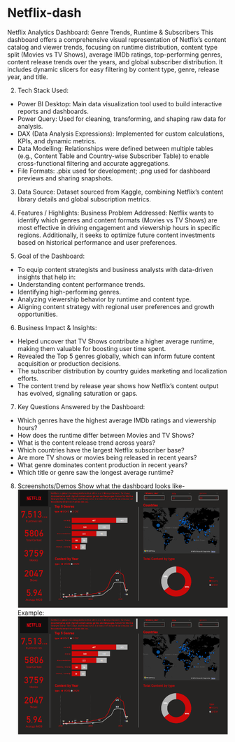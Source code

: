 # Netflix-dash
Netflix Analytics Dashboard: Genre Trends, Runtime & Subscribers
This dashboard offers a comprehensive visual representation of Netflix’s content catalog and viewer trends, focusing on runtime distribution, content type split (Movies vs TV Shows), average IMDb ratings, top-performing genres, content release trends over the years, and global subscriber distribution. It includes dynamic slicers for easy filtering by content type, genre, release year, and title.

2. Tech Stack Used:
* Power BI Desktop: Main data visualization tool used to build interactive reports and dashboards.
* Power Query: Used for cleaning, transforming, and shaping raw data for analysis.
* DAX (Data Analysis Expressions): Implemented for custom calculations, KPIs, and dynamic metrics.
* Data Modelling: Relationships were defined between multiple tables (e.g., Content Table and Country-wise Subscriber Table) to enable cross-functional filtering and accurate aggregations.
* File Formats: .pbix used for development; .png used for dashboard previews and sharing snapshots.

3. Data Source:
Dataset sourced from Kaggle, combining Netflix’s content library details and global subscription metrics.

4. Features / Highlights:
Business Problem Addressed:
Netflix wants to identify which genres and content formats (Movies vs TV Shows) are most effective in driving engagement and viewership hours in specific regions. Additionally, it seeks to optimize future content investments based on historical performance and user preferences.

5. Goal of the Dashboard:
* To equip content strategists and business analysts with data-driven insights that help in:
* Understanding content performance trends.
* Identifying high-performing genres.
* Analyzing viewership behavior by runtime and content type.
* Aligning content strategy with regional user preferences and growth opportunities.

6. Business Impact & Insights:
* Helped uncover that TV Shows contribute a higher average runtime, making them valuable for boosting user time spent.
* Revealed the Top 5 genres globally, which can inform future content acquisition or production decisions.
* The subscriber distribution by country guides marketing and localization efforts.
* The content trend by release year shows how Netflix’s content output has evolved, signaling saturation or gaps.

7. Key Questions Answered by the Dashboard:
* Which genres have the highest average IMDb ratings and viewership hours?
* How does the runtime differ between Movies and TV Shows?
* What is the content release trend across years?
* Which countries have the largest Netflix subscriber base?
* Are more TV shows or movies being released in recent years?
* What genre dominates content production in recent years?
* Which title or genre saw the longest average runtime?

8. Screenshots/Demos
Show what the dashboard looks like- ![Alt text](https://github.com/DurbaBose/Netflix-dash/blob/main/Netflix_dashboard.png)
Example: ![Dashboard Preview](https://github.com/DurbaBose/Netflix-dash/blob/main/Netflix_dashboard.png)
